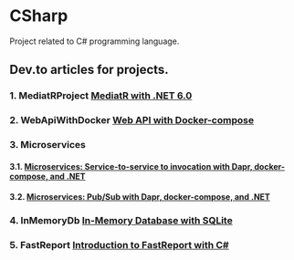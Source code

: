 # CSharp
Project related to C# programming language. 
## Dev.to articles for projects. 
### 1. MediatRProject [MediatR with .NET 6.0](https://dev.to/unbalanced-tree/mediatr-with-net-60-3l9l)
### 2. WebApiWithDocker [Web API with Docker-compose](https://dev.to/unbalanced-tree/web-api-with-docker-compose-29e7) 
### 3. Microservices 
  #### 3.1. [Microservices: Service-to-service to invocation with Dapr, docker-compose, and .NET](https://dev.to/unbalanced-tree/microservices-service-to-service-to-invocation-with-dapr-docker-compose-and-net-4a7h)
  #### 3.2. [Microservices: Pub/Sub with Dapr, docker-compose, and .NET](https://dev.to/unbalanced-tree/microservices-pubsub-with-dapr-docker-compose-and-net-18nf)
### 4. InMemoryDb [In-Memory Database with SQLite](https://dev.to/unbalanced-tree/in-memory-database-with-sqlite-4en5)
### 5. FastReport [Introduction to FastReport with C#](https://dev.to/unbalanced-tree/introduction-to-fastreport-with-c-df6)
